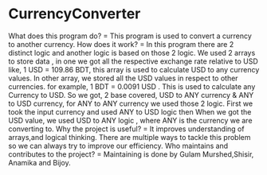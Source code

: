 # CurrencyConverter
        
What does this program do?
= This program is used to convert a currency to another currency. 
How does it work?
= In this program there are 2 distinct logic and another logic is based on those 2 logic. We used 2 arrays to store data , in one we got all the respective exchange rate relative to USD
like, 1 USD = 109.86 BDT, this array is used to calculate USD to any currency values. In other array, we stored all the USD values in respect to other currencies.
for example, 1 BDT = 0.0091 USD . This is used to calculate any Currency to USD. 
So we got, 2 base covered, USD to ANY currency & ANY to USD currency, for ANY to ANY currency we used those 2 logic. First we took the input currency and used ANY to USD logic
then When we got the USD value, we used USD to ANY logic , where ANY is the currency we are converting to.
Why the project is useful?
= It improves understanding of arrays,and logical thinking. There are multiple ways to tackle this problem so we can always try to improve our efficiency. 
Who maintains and contributes to the project?
= Maintaining is done by Gulam Murshed,Shisir, Anamika and Bijoy.
